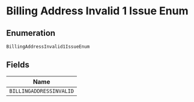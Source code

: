 
# Billing Address Invalid 1 Issue Enum

## Enumeration

`BillingAddressInvalid1IssueEnum`

## Fields

| Name |
|  --- |
| `BILLINGADDRESSINVALID` |

